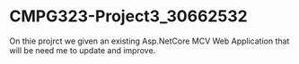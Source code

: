 # CMPG323-Project3_30662532
On thie projrct we given an existing Asp.NetCore MCV Web Application that will be need me to update and improve.
